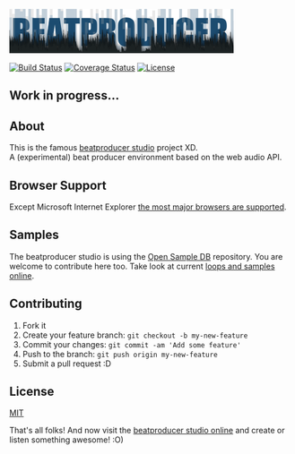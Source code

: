 [![logo](/src/logo_small.png)](https://s-a.github.io/beatproducer/studio/)  


[![Build Status](http://img.shields.io/travis/s-a/beatproducer.svg?style=flat-square)](https://travis-ci.org/s-a/beatproducer)
[![Coverage Status](http://img.shields.io/coveralls/s-a/beatproducer.svg?style=flat-square)](https://coveralls.io/r/s-a/beatproducer?branch=master)
[![License](http://img.shields.io/badge/license-MIT-brightgreen.svg?style=flat-square)](http://s-a.mit-license.org/)


## Work in progress...

## About
This is the famous [beatproducer studio](https://s-a.github.io/beatproducer/studio/) project XD.  
A (experimental) beat producer environment based on the web audio API.  

## Browser Support
Except Microsoft Internet Explorer [the most major browsers are supported](http://caniuse.com/#search=Web%20Audio%20API).  

## Samples
The beatproducer studio is using the [Open Sample DB](https://github.com/s-a/sample-db) repository. You are welcome to contribute here too. Take look at current [loops and samples online](https://s-a.github.io/sample-db/).

## Contributing

1. Fork it
2. Create your feature branch: `git checkout -b my-new-feature`
3. Commit your changes: `git commit -am 'Add some feature'`
4. Push to the branch: `git push origin my-new-feature`
5. Submit a pull request :D

## License

[MIT](http://s-a.mit-license.org/)

That's all folks! And now visit the [beatproducer studio online](https://s-a.github.io/beatproducer/studio/) and create or listen something awesome! :O)
